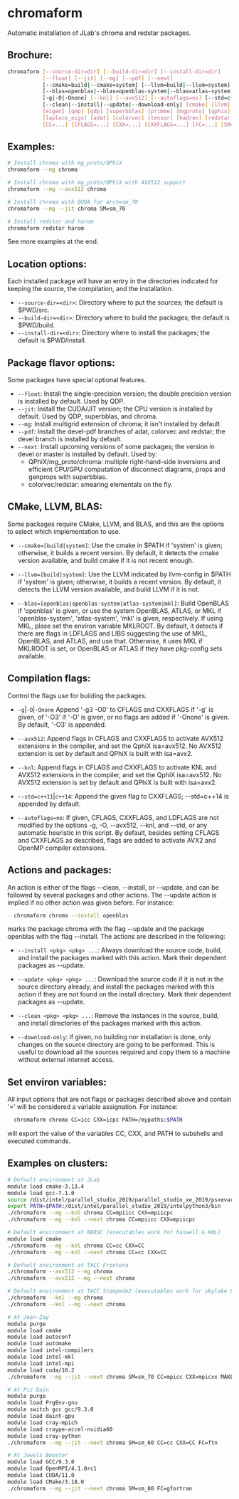 # chromaform
Automatic installation of JLab's chroma and redstar packages.

## Brochure:

```bash
chromaform [--source-dir=dir] [--build-dir=dir] [--install-dir=dir]                     \
           [--float] [--jit] [--mg] [--pdf] [--next]                                    \
           [--cmake=build|--cmake=system] [--llvm=build|--llvm=system]                  \
           [--blas=openblas|--blas=openblas-system|--blas=atlas-system|--blas=mkl]      \
           [-g|-O|-Onone] [--knl] [--avx512] [--autoflags=no] [--std=c++11|--std=c++14] \
           [--clean|--install|--update|--download-only] [cmake] [llvm] [openblas]       \
           [eigen] [qmp] [qdp] [superbblas] [primme] [mgproto] [qphix] [chroma]         \
           [laplace_eigs] [adat] [colorvec] [tensor] [hadron] [redstar]                 \
           [CC=...] [CFLAGS=...] [CXX=...] [CXXFLAGS=...] [FC=...] [SM=...]
```

## Examples:

```bash
# Install chroma with mg_proto/QPhiX
chromaform --mg chroma

# Install chroma with mg_proto/QPhiX with AVX512 support
chromaform --mg --avx512 chroma

# Install chroma with QUDA for arch=sm_70
chromaform --mg --jit chroma SM=sm_70

# Install redstar and harom
chromaform redstar harom
```
See more examples at the end.

## Location options:
Each installed package will have an entry in the directories indicated
for keeping the source, the compilation, and the installation. 

* `--source-dir=<dir>`:
   Directory where to put the sources; the default is $PWD/src.
* `--build-dir=<dir>`:
   Directory where to build the packages; the default is $PWD/build.
* `--install-dir=<dir>`:
   Directory where to install the packages; the default is $PWD/install.

## Package flavor options:
Some packages have special optional features.

* `--float`:
   Install the single-precision version; the double precision version is installed
   by default. Used by QDP.
* `--jit`:
   Install the CUDA/JIT version; the CPU version is installed by default. Used by QDP,
   superbblas, and chroma.
* `--mg`:
   Install multigrid extension of chroma; it isn't installed by default.
* `--pdf`:
   Install the devel-pdf branches of adat, colorvec and redstar; the devel branch is
   installed by default.
* `--next`:
   Install upcoming versions of some packages; the version in devel or master is
   installed by default. Used by:
   - QPhiX/mg_proto/chroma: multiple right-hand-side inversions and efficient CPU/GPU
     computation of disconnect diagrams, props and genprops with superbblas.
   - colorvec/redstar: smearing elementals on the fly.

## CMake, LLVM, BLAS:
   Some packages require CMake, LLVM, and BLAS, and this are the options to select
   which implementation to use.

* `--cmake=[build|system]`:
   Use the cmake in $PATH if 'system' is given; otherwise, it builds a recent version.
   By default, it detects the cmake version available, and build cmake if it is not
   recent enough.

* `--llvm=[build|system]`:
   Use the LLVM indicated by llvm-config  in $PATH if 'system' is given; otherwise, it
   builds a recent version. By default, it detects the LLVM version available, and build 
   LLVM if it is not.

* `--blas=[openblas|openblas-system|atlas-system|mkl]`:
   Build OpenBLAS if 'openblas' is given, or use the system OpenBLAS, ATLAS, or MKL if
   'openblas-system', 'atlas-system', 'mkl' is given, respectively. If using MKL, plase
   set the environ variable MKLROOT. By default, it detects if there are flags in LDFLAGS
   and LIBS suggesting the use of MKL, OpenBLAS, and ATLAS, and use that. Otherwise, it
   uses MKL if MKLROOT is set, or OpenBLAS or ATLAS if they have pkg-config sets
   available.

## Compilation flags:
Control the flags use for building the packages.

* `-g`|`-O`|`-Onone`
   Append '-g3 -O0' to CFLAGS and CXXFLAGS if '-g' is given, of '-O3' if '-O' is given, 
   or no flags are added if '-Onone' is given. By default, '-O3' is appended.

* `--avx512`:
   Append flags in CFLAGS and CXXFLAGS to activate AVX512 extensions in the compiler,
   and set the QphiX isa=avx512. No AVX512 extension is set by default and QPhiX is built
   with isa=avx2.

* `--knl`:
   Append flags in CFLAGS and CXXFLAGS to activate KNL and AVX512 extensions in the
   compiler, and set the QphiX isa=avx512. No AVX512 extension is set by default and
   QPhiX is built with isa=avx2.

* `--std=c++11`|`c++14`:
   Append the given flag to CXXFLAGS; --std=c++14 is appended by default.

* `--autoflags=no`:
   If given, CFLAGS, CXXFLAGS, and LDFLAGS are not modified by the options -g, -O,
   --avx512, --knl, and --std, or any automatic heuristic in this script. By default,
   besides setting CFLAGS and CXXFLAGS as described, flags are added to activate AVX2 and
   OpenMP compiler extensions.

## Actions and packages:
An action is either of the flags --clean, --install, or --update, and can be followed by
several packages and other actions. The --update action is implied if no other action was
given before. For instance:

```bash
  chromaform chroma --install openblas
```

marks the package chroma with the flag --update and the package openblas with the flag
--install. The actions are described in the following:

* `--install <pkg> <pkg> ...`:
   Always download the source code, build, and install the packages marked with this
   action. Mark their dependent packages as --update.
* `--update <pkg> <pkg> ...`:
   Download the source code if it is not in the source directory already, and install the
   packages marked with this action if they are not found on the install directory.
   Mark their dependent packages as --update.
* `--clean <pkg> <pkg> ...`:
   Remove the instances in the source, build, and install directories of the packages
   marked with this action.

* `--download-only`:
   If given, no building nor installation is done, only changes on the source directory
   are going to be performed. This is useful to download all the sources required and
   copy them to a machine without external internet access. 

## Set environ variables:
All input options that are not flags or packages described above and contain '='
will be considered a variable assignation. For instance:

```bash
  chromaform chroma CC=icc CXX=icpc PATH=/mypaths:$PATH
```

will export the value of the variables CC, CXX, and PATH to subshells and executed
commands.

## Examples on clusters:

```bash
# Default environment at JLab
module load cmake-3.13.4
module load gcc-7.1.0
source /dist/intel/parallel_studio_2019/parallel_studio_xe_2019/psxevars.sh intel64
export PATH=$PATH:/dist/intel/parallel_studio_2019/intelpython3/bin
./chromaform --mg --knl chroma CC=mpiicc CXX=mpiicpc
./chromaform --mg --knl --next chroma CC=mpiicc CXX=mpiicpc

# Default environment at NERSC (executables work for haswell & KNL)
module load cmake
./chromaform --mg --knl chroma CC=cc CXX=CC
./chromaform --mg --knl --next chroma CC=cc CXX=CC

# Default environment at TACC Frontera
./chromaform --avx512 --mg chroma
./chromaform --avx512 --mg --next chroma

# Default environment at TACC Stampede2 (executables work for skylake & KNL)
./chromaform --knl --mg chroma
./chromaform --knl --mg --next chroma

# At Jean-Zay
module purge
module load cmake
module load autoconf
module load automake
module load intel-compilers
module load intel-mkl
module load intel-mpi
module load cuda/10.2
./chromaform --mg --jit --next chroma SM=sm_70 CC=mpicc CXX=mpicxx MAKE_JN=10

# At Piz Dain
module purge
module load PrgEnv-gnu
module switch gcc gcc/9.3.0
module load daint-gpu
module load cray-mpich
module load craype-accel-nvidia60
module load cray-python
./chromaform --mg --jit --next chroma SM=sm_60 CC=cc CXX=CC FC=ftn

# At Juwels Booster
module load GCC/9.3.0
module load OpenMPI/4.1.0rc1
module load CUDA/11.0
module load CMake/3.18.0
./chromaform --mg --jit --next chroma SM=sm_80 FC=gfortran
```
